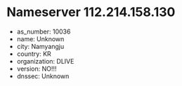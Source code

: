 # Nameserver 112.214.158.130

* as_number: 10036
* name: Unknown
* city: Namyangju
* country: KR
* organization: DLIVE
* version: NO!!!
* dnssec: Unknown
